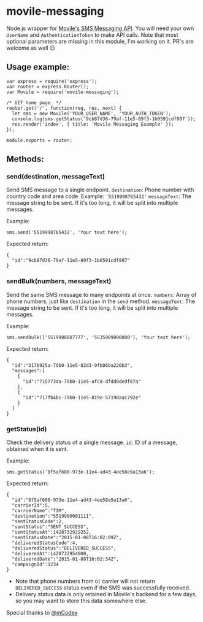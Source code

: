 # movile-messaging

Node.js wrapper for [Movile's SMS Messaging API](http://doc-messaging.movile.com/sms-v1.html).
You will need your own `UserName` and `AuthenticationToken` to make API calls.
Note that most optional parameters are missing in this module, I'm working on it. PR's are welcome as well 😉

## Usage example:
```
var express = require('express');
var router = express.Router();
var Movile = require('movile-messaging');

/* GET home page. */
router.get('/', function(req, res, next) {
  let sms = new Movile('YOUR_USER_NAME', 'YOUR_AUTH_TOKEN');
  console.log(sms.getStatus('9cb87d36-79af-11e5-89f3-1b0591cdf807'));
  res.render('index', { title: 'Movile Messaging Example' });
});

module.exports = router;
```

## Methods:
### send(destination, messageText)
Send SMS message to a single endpoint.
`destination`: Phone number with country code and area code. Example: `'5519998765432'`
`messageText`: The message string to be sent. If it's too long, it will be split into multiple messages.

Example:
```
sms.send('5519998765432', 'Your text here');
```

Expected return:
```
{
  "id":"9cb87d36-79af-11e5-89f3-1b0591cdf807"
}
```


### sendBulk(numbers, messageText)
Send the same SMS message to many endpoints at once.
`numbers`: Array of phone numbers, just like `destination` in the `send` method.
`messageText`: The message string to be sent. If it's too long, it will be split into multiple messages.

Example:
```
sms.sendBulk(['5519988887777', '5535989890000'], 'Your text here');
```

Expected return:
```
{
  "id":"317b925a-79b0-11e5-82d3-9fb06ba220b3",
  "messages":[
    {
      "id":"715773da-79b0-11e5-afc8-dfdd0dedf87a"
    },
    {
      "id":"717fb4bc-79b0-11e5-819e-57198aac792e"
    }
  ]
}
```


### getStatus(id)
Check the delivery status of a single message.
`id`: ID of a message, obtained when it is sent.

Example:
```
sms.getStatus('8f5af680-973e-11e4-ad43-4ee58e9a13a6');
```
Expected return:
```
{
  "id":"8f5af680-973e-11e4-ad43-4ee58e9a13a6",
  "carrierId":5,
  "carrierName":"TIM",
  "destination":"5519900001111",
  "sentStatusCode":2,
  "sentStatus":"SENT_SUCCESS",
  "sentStatusAt":1420732929252,
  "sentStatusDate":"2015-01-08T16:02:09Z",
  "deliveredStatusCode":4,
  "deliveredStatus":"DELIVERED_SUCCESS",
  "deliveredAt":1420732954000,
  "deliveredDate":"2015-01-08T16:02:34Z",
  "campaignId":1234
}
```

* Note that phone numbers from `OI` carrier will not return `DELIVERED_SUCCESS` status even if the SMS was successfully received.
* Delivery status data is only retained in Movile's backend for a few days, so you may want to store this data somewhere else.

Special thanks to [@mCodex](https://github.com/mCodex/)
